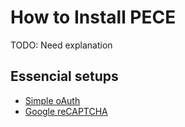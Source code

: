 # How to Install PECE
TODO: Need explanation

## Essencial setups

- [Simple oAuth](/auth/oauth.md)
- [Google reCAPTCHA](/auth/recaptcha.md)